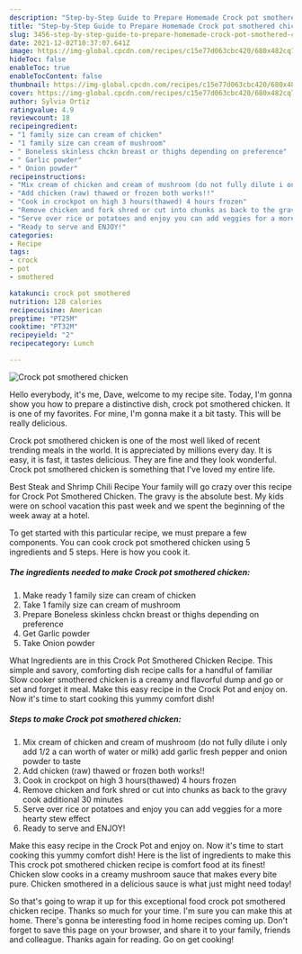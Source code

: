 ```yaml
---
description: "Step-by-Step Guide to Prepare Homemade Crock pot smothered chicken"
title: "Step-by-Step Guide to Prepare Homemade Crock pot smothered chicken"
slug: 3456-step-by-step-guide-to-prepare-homemade-crock-pot-smothered-chicken
date: 2021-12-02T10:37:07.641Z
image: https://img-global.cpcdn.com/recipes/c15e77d063cbc420/680x482cq70/crock-pot-smothered-chicken-recipe-main-photo.jpg
hideToc: false
enableToc: true
enableTocContent: false
thumbnail: https://img-global.cpcdn.com/recipes/c15e77d063cbc420/680x482cq70/crock-pot-smothered-chicken-recipe-main-photo.jpg
cover: https://img-global.cpcdn.com/recipes/c15e77d063cbc420/680x482cq70/crock-pot-smothered-chicken-recipe-main-photo.jpg
author: Sylvia Ortiz
ratingvalue: 4.9
reviewcount: 18
recipeingredient:
- "1 family size can cream of chicken"
- "1 family size can cream of mushroom"
- " Boneless skinless chckn breast or thighs depending on preference"
- " Garlic powder"
- " Onion powder"
recipeinstructions:
- "Mix cream of chicken and cream of mushroom (do not fully dilute i only add 1/2 a can worth of water or milk) add garlic fresh pepper and onion powder to taste"
- "Add chicken (raw) thawed or frozen both works!!"
- "Cook in crockpot on high 3 hours(thawed) 4 hours frozen"
- "Remove chicken and fork shred or cut into chunks as back to the gravy cook additional 30 minutes"
- "Serve over rice or potatoes and enjoy you can add veggies for a more hearty stew effect"
- "Ready to serve and ENJOY!"
categories:
- Recipe
tags:
- crock
- pot
- smothered

katakunci: crock pot smothered 
nutrition: 128 calories
recipecuisine: American
preptime: "PT25M"
cooktime: "PT32M"
recipeyield: "2"
recipecategory: Lunch

---
```



![Crock pot smothered chicken](https://img-global.cpcdn.com/recipes/c15e77d063cbc420/680x482cq70/crock-pot-smothered-chicken-recipe-main-photo.jpg)

Hello everybody, it's me, Dave, welcome to my recipe site. Today, I'm gonna show you how to prepare a distinctive dish, crock pot smothered chicken. It is one of my favorites. For mine, I'm gonna make it a bit tasty. This will be really delicious.

Crock pot smothered chicken is one of the most well liked of recent trending meals in the world. It is appreciated by millions every day. It is easy, it is fast, it tastes delicious. They are fine and they look wonderful. Crock pot smothered chicken is something that I've loved my entire life.

Best Steak and Shrimp Chili Recipe Your family will go crazy over this recipe for Crock Pot Smothered Chicken. The gravy is the absolute best. My kids were on school vacation this past week and we spent the beginning of the week away at a hotel.


To get started with this particular recipe, we must prepare a few components. You can cook crock pot smothered chicken using 5 ingredients and 5 steps. Here is how you cook it.

<!--inarticleads1-->

##### The ingredients needed to make Crock pot smothered chicken:

1. Make ready 1 family size can cream of chicken
1. Take 1 family size can cream of mushroom
1. Prepare  Boneless skinless chckn breast or thighs depending on preference
1. Get  Garlic powder
1. Take  Onion powder


What Ingredients are in this Crock Pot Smothered Chicken Recipe. This simple and savory, comforting dish recipe calls for a handful of familiar Slow cooker smothered chicken is a creamy and flavorful dump and go or set and forget it meal. Make this easy recipe in the Crock Pot and enjoy on. Now it&#39;s time to start cooking this yummy comfort dish! 

<!--inarticleads2-->

##### Steps to make Crock pot smothered chicken:

1. Mix cream of chicken and cream of mushroom (do not fully dilute i only add 1/2 a can worth of water or milk) add garlic fresh pepper and onion powder to taste
1. Add chicken (raw) thawed or frozen both works!!
1. Cook in crockpot on high 3 hours(thawed) 4 hours frozen
1. Remove chicken and fork shred or cut into chunks as back to the gravy cook additional 30 minutes
1. Serve over rice or potatoes and enjoy you can add veggies for a more hearty stew effect
1. Ready to serve and ENJOY!

Make this easy recipe in the Crock Pot and enjoy on. Now it&#39;s time to start cooking this yummy comfort dish! Here is the list of ingredients to make this This crock pot smothered chicken recipe is comfort food at its finest! Chicken slow cooks in a creamy mushroom sauce that makes every bite pure. Chicken smothered in a delicious sauce is what just might need today! 

So that's going to wrap it up for this exceptional food crock pot smothered chicken recipe. Thanks so much for your time. I'm sure you can make this at home. There's gonna be interesting food in home recipes coming up. Don't forget to save this page on your browser, and share it to your family, friends and colleague. Thanks again for reading. Go on get cooking!
